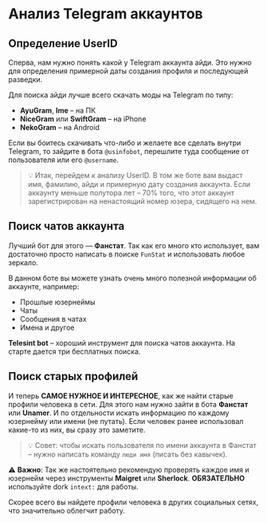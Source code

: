 # Анализ Telegram аккаунтов

## Определение UserID

Сперва, нам нужно понять какой у Telegram аккаунта айди. Это нужно для определения примерной даты создания профиля и последующей разведки.

Для поиска айди лучше всего скачать моды на Telegram по типу:
- **AyuGram**, **Ime** – на ПК
- **NiceGram** или **SwiftGram** – на iPhone
- **NekoGram** – на Android

Если вы боитесь скачивать что-либо и желаете все сделать внутри Telegram, то зайдите в бота `@usinfobot`, перешлите туда сообщение от пользователя или его `@username`.

> 💡 Итак, перейдем к анализу UserID. В том же боте вам выдаст имя, фамилию, айди и примерную дату создания аккаунта. Если аккаунту меньше полутора лет – 70% того, что этот аккаунт зарегистрирован на ненастоящий номер юзера, сидящего на нем.

## Поиск чатов аккаунта

Лучший бот для этого — **Фанстат**. Так как его много кто использует, вам достаточно просто написать в поиске `FunStat` и использовать любое зеркало.

В данном боте вы можете узнать очень много полезной информации об аккаунте, например:
- Прошлые юзернеймы
- Чаты
- Сообщения в чатах
- Имена и другое

**Telesint bot** – хороший инструмент для поиска чатов аккаунта. На старте дается три бесплатных поиска.

## Поиск старых профилей

И теперь **САМОЕ НУЖНОЕ И ИНТЕРЕСНОЕ**, как же найти старые профили человека в сети. Для этого нам нужно зайти в бота **Фанстат** или **Unamer**. И по отдельности искать информацию по каждому юзернейму или имени (не путать). Если человек ранее использовал какие-то из них, вы сразу это заметите.

> 💡 Совет: чтобы искать пользователя по имени аккаунта в Фанстат – нужно написать команду `люди имя` (писать без кавычек).

⚠️ **Важно**: Так же настоятельно рекомендую проверять каждое имя и юзернейм через инструменты **Maigret** или **Sherlock**. **ОБЯЗАТЕЛЬНО** используйте dork `intext:` для работы.

Скорее всего вы найдете профили человека в других социальных сетях, что значительно облегчит работу.
